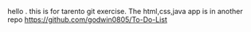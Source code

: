 hello . this is for tarento git exercise.
          The html,css,java app is in another repo https://github.com/godwin0805/To-Do-List
